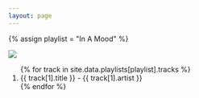 ```yaml
---
layout: page
---
```


{% assign playlist = "In A Mood" %}

<div class="large-6 columns profile-info">
  <img src="{{ "/images/playlist/" | prepend: site.baseurl | append: site.data.playlists[playlist].image }}">
</div>
<div class="large-6 columns profile-image">
<ol>
{% for track in site.data.playlists[playlist].tracks %}
<li>{{ track[1].title }} - {{ track[1].artist }} </li>
{% endfor %}
</ol>
</div>
